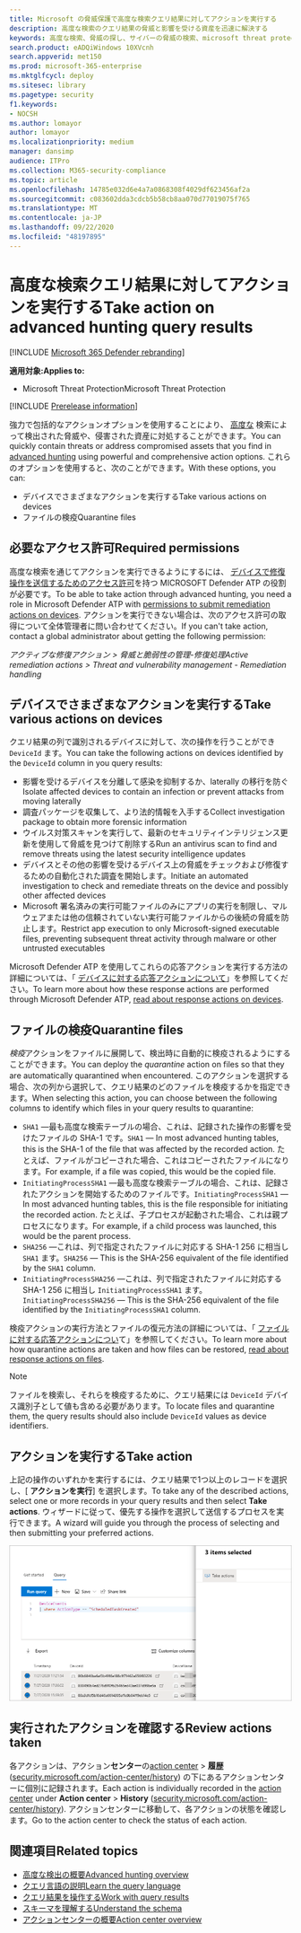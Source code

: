 ```yaml
---
title: Microsoft の脅威保護で高度な検索クエリ結果に対してアクションを実行する
description: 高度な検索のクエリ結果の脅威と影響を受ける資産を迅速に解決する
keywords: 高度な検索、脅威の探し、サイバーの脅威の検索、microsoft threat protection、microsoft 365、mtp、m365、search、query、テレメトリ、take action
search.product: eADQiWindows 10XVcnh
search.appverid: met150
ms.prod: microsoft-365-enterprise
ms.mktglfcycl: deploy
ms.sitesec: library
ms.pagetype: security
f1.keywords:
- NOCSH
ms.author: lomayor
author: lomayor
ms.localizationpriority: medium
manager: dansimp
audience: ITPro
ms.collection: M365-security-compliance
ms.topic: article
ms.openlocfilehash: 14785e032d6e4a7a0868308f4029df623456af2a
ms.sourcegitcommit: c083602dda3cdcb5b58cb8aa070d77019075f765
ms.translationtype: MT
ms.contentlocale: ja-JP
ms.lasthandoff: 09/22/2020
ms.locfileid: "48197895"
---
```

# <a name="take-action-on-advanced-hunting-query-results"></a><span data-ttu-id="29496-104">高度な検索クエリ結果に対してアクションを実行する</span><span class="sxs-lookup"><span data-stu-id="29496-104">Take action on advanced hunting query results</span></span>

[!INCLUDE [Microsoft 365 Defender rebranding](../includes/microsoft-defender.md)]


<span data-ttu-id="29496-105">**適用対象:**</span><span class="sxs-lookup"><span data-stu-id="29496-105">**Applies to:**</span></span>
- <span data-ttu-id="29496-106">Microsoft Threat Protection</span><span class="sxs-lookup"><span data-stu-id="29496-106">Microsoft Threat Protection</span></span>

[!INCLUDE [Prerelease information](../includes/prerelease.md)]

<span data-ttu-id="29496-107">強力で包括的なアクションオプションを使用することにより、 [高度な](advanced-hunting-overview.md) 検索によって検出された脅威や、侵害された資産に対処することができます。</span><span class="sxs-lookup"><span data-stu-id="29496-107">You can quickly contain threats or address compromised assets that you find in [advanced hunting](advanced-hunting-overview.md) using powerful and comprehensive action options.</span></span> <span data-ttu-id="29496-108">これらのオプションを使用すると、次のことができます。</span><span class="sxs-lookup"><span data-stu-id="29496-108">With these options, you can:</span></span>

- <span data-ttu-id="29496-109">デバイスでさまざまなアクションを実行する</span><span class="sxs-lookup"><span data-stu-id="29496-109">Take various actions on devices</span></span>
- <span data-ttu-id="29496-110">ファイルの検疫</span><span class="sxs-lookup"><span data-stu-id="29496-110">Quarantine files</span></span>

## <a name="required-permissions"></a><span data-ttu-id="29496-111">必要なアクセス許可</span><span class="sxs-lookup"><span data-stu-id="29496-111">Required permissions</span></span>
<span data-ttu-id="29496-112">高度な検索を通じてアクションを実行できるようにするには、 [デバイスで修復操作を送信するためのアクセス許可](https://docs.microsoft.com/windows/security/threat-protection/microsoft-defender-atp/user-roles#permission-options)を持つ MICROSOFT Defender ATP の役割が必要です。</span><span class="sxs-lookup"><span data-stu-id="29496-112">To be able to take action through advanced hunting, you need a role in Microsoft Defender ATP with [permissions to submit remediation actions on devices](https://docs.microsoft.com/windows/security/threat-protection/microsoft-defender-atp/user-roles#permission-options).</span></span> <span data-ttu-id="29496-113">アクションを実行できない場合は、次のアクセス許可の取得について全体管理者に問い合わせてください。</span><span class="sxs-lookup"><span data-stu-id="29496-113">If you can't take action, contact a global administrator about getting the following permission:</span></span>

<span data-ttu-id="29496-114">*アクティブな修復アクション > 脅威と脆弱性の管理-修復処理*</span><span class="sxs-lookup"><span data-stu-id="29496-114">*Active remediation actions > Threat and vulnerability management - Remediation handling*</span></span>

## <a name="take-various-actions-on-devices"></a><span data-ttu-id="29496-115">デバイスでさまざまなアクションを実行する</span><span class="sxs-lookup"><span data-stu-id="29496-115">Take various actions on devices</span></span>
<span data-ttu-id="29496-116">クエリ結果の列で識別されるデバイスに対して、次の操作を行うことができ `DeviceId` ます。</span><span class="sxs-lookup"><span data-stu-id="29496-116">You can take the following actions on devices identified by the `DeviceId` column in you query results:</span></span>

- <span data-ttu-id="29496-117">影響を受けるデバイスを分離して感染を抑制するか、laterally の移行を防ぐ</span><span class="sxs-lookup"><span data-stu-id="29496-117">Isolate affected devices to contain an infection or prevent attacks from moving laterally</span></span>
- <span data-ttu-id="29496-118">調査パッケージを収集して、より法的情報を入手する</span><span class="sxs-lookup"><span data-stu-id="29496-118">Collect investigation package to obtain more forensic information</span></span>
- <span data-ttu-id="29496-119">ウイルス対策スキャンを実行して、最新のセキュリティインテリジェンス更新を使用して脅威を見つけて削除する</span><span class="sxs-lookup"><span data-stu-id="29496-119">Run an antivirus scan to find and remove threats using the latest security intelligence updates</span></span>
- <span data-ttu-id="29496-120">デバイスとその他の影響を受けるデバイス上の脅威をチェックおよび修復するための自動化された調査を開始します。</span><span class="sxs-lookup"><span data-stu-id="29496-120">Initiate an automated investigation to check and remediate threats on the device and possibly other affected devices</span></span>
- <span data-ttu-id="29496-121">Microsoft 署名済みの実行可能ファイルのみにアプリの実行を制限し、マルウェアまたは他の信頼されていない実行可能ファイルからの後続の脅威を防止します。</span><span class="sxs-lookup"><span data-stu-id="29496-121">Restrict app execution to only Microsoft-signed executable files, preventing subsequent threat activity through malware or other untrusted executables</span></span>

<span data-ttu-id="29496-122">Microsoft Defender ATP を使用してこれらの応答アクションを実行する方法の詳細については、「 [デバイスに対する応答アクションについて](https://docs.microsoft.com/windows/security/threat-protection/microsoft-defender-atp/respond-machine-alerts)」を参照してください。</span><span class="sxs-lookup"><span data-stu-id="29496-122">To learn more about how these response actions are performed through Microsoft Defender ATP, [read about response actions on devices](https://docs.microsoft.com/windows/security/threat-protection/microsoft-defender-atp/respond-machine-alerts).</span></span>
   
## <a name="quarantine-files"></a><span data-ttu-id="29496-123">ファイルの検疫</span><span class="sxs-lookup"><span data-stu-id="29496-123">Quarantine files</span></span>
<span data-ttu-id="29496-124">*検疫*アクションをファイルに展開して、検出時に自動的に検疫されるようにすることができます。</span><span class="sxs-lookup"><span data-stu-id="29496-124">You can deploy the *quarantine* action on files so that they are automatically quarantined when encountered.</span></span> <span data-ttu-id="29496-125">このアクションを選択する場合、次の列から選択して、クエリ結果のどのファイルを検疫するかを指定できます。</span><span class="sxs-lookup"><span data-stu-id="29496-125">When selecting this action, you can choose between the following columns to identify which files in your query results to quarantine:</span></span>

- <span data-ttu-id="29496-126">`SHA1` —最も高度な検索テーブルの場合、これは、記録された操作の影響を受けたファイルの SHA-1 です。</span><span class="sxs-lookup"><span data-stu-id="29496-126">`SHA1` — In most advanced hunting tables, this is the SHA-1 of the file that was affected by the recorded action.</span></span> <span data-ttu-id="29496-127">たとえば、ファイルがコピーされた場合、これはコピーされたファイルになります。</span><span class="sxs-lookup"><span data-stu-id="29496-127">For example, if a file was copied, this would be the copied file.</span></span>
- <span data-ttu-id="29496-128">`InitiatingProcessSHA1` —最も高度な検索テーブルの場合、これは、記録されたアクションを開始するためのファイルです。</span><span class="sxs-lookup"><span data-stu-id="29496-128">`InitiatingProcessSHA1` — In most advanced hunting tables, this is the file responsible for initiating the recorded action.</span></span> <span data-ttu-id="29496-129">たとえば、子プロセスが起動された場合、これは親プロセスになります。</span><span class="sxs-lookup"><span data-stu-id="29496-129">For example, if a child process was launched, this would be the parent process.</span></span> 
- <span data-ttu-id="29496-130">`SHA256` —これは、列で指定されたファイルに対応する SHA-1 256 に相当し `SHA1` ます。</span><span class="sxs-lookup"><span data-stu-id="29496-130">`SHA256` — This is the SHA-256 equivalent of the file identified by the `SHA1` column.</span></span>
- <span data-ttu-id="29496-131">`InitiatingProcessSHA256` —これは、列で指定されたファイルに対応する SHA-1 256 に相当し `InitiatingProcessSHA1` ます。</span><span class="sxs-lookup"><span data-stu-id="29496-131">`InitiatingProcessSHA256` — This is the SHA-256 equivalent of the file identified by the `InitiatingProcessSHA1` column.</span></span>

<span data-ttu-id="29496-132">検疫アクションの実行方法とファイルの復元方法の詳細については、「 [ファイルに対する応答アクションについ](https://docs.microsoft.com/windows/security/threat-protection/microsoft-defender-atp/respond-file-alerts)て」を参照してください。</span><span class="sxs-lookup"><span data-stu-id="29496-132">To learn more about how quarantine actions are taken and how files can be restored, [read about response actions on files](https://docs.microsoft.com/windows/security/threat-protection/microsoft-defender-atp/respond-file-alerts).</span></span>

>[!NOTE]
><span data-ttu-id="29496-133">ファイルを検索し、それらを検疫するために、クエリ結果には `DeviceId` デバイス識別子として値も含める必要があります。</span><span class="sxs-lookup"><span data-stu-id="29496-133">To locate files and quarantine them, the query results should also include `DeviceId` values as device identifiers.</span></span>  

## <a name="take-action"></a><span data-ttu-id="29496-134">アクションを実行する</span><span class="sxs-lookup"><span data-stu-id="29496-134">Take action</span></span>
<span data-ttu-id="29496-135">上記の操作のいずれかを実行するには、クエリ結果で1つ以上のレコードを選択し、[ **アクションを実行**] を選択します。</span><span class="sxs-lookup"><span data-stu-id="29496-135">To take any of the described actions, select one or more records in your query results and then select **Take actions**.</span></span> <span data-ttu-id="29496-136">ウィザードに従って、優先する操作を選択して送信するプロセスを実行できます。</span><span class="sxs-lookup"><span data-stu-id="29496-136">A wizard will guide you through the process of selecting and then submitting your preferred actions.</span></span>

![レコードを検査するためのパネルがある、選択されたレコードのイメージ](../../media/mtp-ah/ah-take-actions.png)

## <a name="review-actions-taken"></a><span data-ttu-id="29496-138">実行されたアクションを確認する</span><span class="sxs-lookup"><span data-stu-id="29496-138">Review actions taken</span></span>
<span data-ttu-id="29496-139">各アクションは、アクション**センター**の[action center](mtp-action-center.md)  >  **履歴**([security.microsoft.com/action-center/history](https://security.microsoft.com/action-center/history)) の下にあるアクションセンターに個別に記録されます。</span><span class="sxs-lookup"><span data-stu-id="29496-139">Each action is individually recorded in the [action center](mtp-action-center.md) under **Action center** > **History** ([security.microsoft.com/action-center/history](https://security.microsoft.com/action-center/history)).</span></span> <span data-ttu-id="29496-140">アクションセンターに移動して、各アクションの状態を確認します。</span><span class="sxs-lookup"><span data-stu-id="29496-140">Go to the action center to check the status of each action.</span></span>
 
## <a name="related-topics"></a><span data-ttu-id="29496-141">関連項目</span><span class="sxs-lookup"><span data-stu-id="29496-141">Related topics</span></span>
- [<span data-ttu-id="29496-142">高度な検出の概要</span><span class="sxs-lookup"><span data-stu-id="29496-142">Advanced hunting overview</span></span>](advanced-hunting-overview.md)
- [<span data-ttu-id="29496-143">クエリ言語の説明</span><span class="sxs-lookup"><span data-stu-id="29496-143">Learn the query language</span></span>](advanced-hunting-query-language.md)
- [<span data-ttu-id="29496-144">クエリ結果を操作する</span><span class="sxs-lookup"><span data-stu-id="29496-144">Work with query results</span></span>](advanced-hunting-query-results.md)
- [<span data-ttu-id="29496-145">スキーマを理解する</span><span class="sxs-lookup"><span data-stu-id="29496-145">Understand the schema</span></span>](advanced-hunting-schema-tables.md)
- [<span data-ttu-id="29496-146">アクションセンターの概要</span><span class="sxs-lookup"><span data-stu-id="29496-146">Action center overview</span></span>](mtp-action-center.md)
